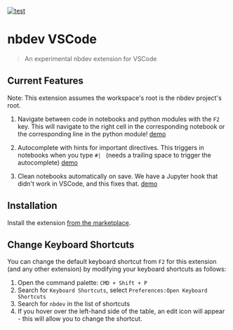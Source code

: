 [![test](https://github.com/fastai/nbdev-vscode/actions/workflows/test.yaml/badge.svg)](https://github.com/fastai/nbdev-vscode/actions/workflows/test.yaml)

# nbdev VSCode

> An experimental nbdev extension for VSCode

## Current Features

Note: This extension assumes the workspace's root is the nbdev project's root.

1. Navigate between code in notebooks and python modules with the `F2` key.  This will navigate to the right cell in the corresponding notebook or the corresponding line in the python module! [demo](https://twitter.com/HamelHusain/status/1641460341992304640)

2. Autocomplete with hints for important directives. This triggers in notebooks when you type `#| ` (needs a trailing space to trigger the autocomplete) [demo](https://twitter.com/HamelHusain/status/1642051330402287616?s=20)

3. Clean notebooks automatically on save. We have a Jupyter hook that didn't work in VSCode, and this fixes that. [demo](https://twitter.com/HamelHusain/status/1642202815756918785?s=20)

## Installation

Install the extension [from the marketplace](https://marketplace.visualstudio.com/items?itemName=hamelhusain.nbdev).


## Change Keyboard Shortcuts

You can change the default keyboard shortcut from `F2` for this extension (and any other extension) by modifying your keyboard shortcuts as follows:

1. Open the command palette: `CMD + Shift + P`
2. Search for `Keyboard Shortcuts`, select `Preferences:Open Keyboard Shortcuts`
3. Search for `nbdev` in the list of shortcuts
4. If you hover over the left-hand side of the table, an edit icon will appear - this will allow you to change the shortcut.

